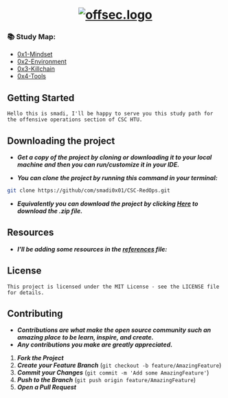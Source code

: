 <h1 align="center">
  <br>
  <a href="https://github.com/smadi0x86/CSC-RedOps"><img src="https://giffiles.alphacoders.com/156/15675.gif" alt="offsec.logo"></a>
  <br>
  </h1>
  
  ### 📚 Study Map:

+ [0x1-Mindset](https://github.com/smadi0x86/CSC-RedOps/tree/main/Start/0x1-Mindset)
+ [0x2-Environment](https://github.com/smadi0x86/CSC-RedOps/tree/main/Start/0x2-Environment)
+ [0x3-Killchain](https://github.com/smadi0x86/CSC-RedOps/tree/main/Start/0x3-KillChain)
+ [0x4-Tools](https://github.com/smadi0x86/CSC-RedOps/tree/main/Start/0x4-Tools)

## Getting Started
  
```
Hello this is smadi, I'll be happy to serve you this study path for the offensive operations section of CSC HTU.
```

## Downloading the project

- ***Get a copy of the project by cloning or downloading it to your local machine and then you can run/customize it in your IDE.***

- ***You can clone the project by running this command in your terminal:***
```bash
git clone https://github/com/smadi0x01/CSC-RedOps.git
```
- ***Equivalently you can download the project by clicking [Here](https://github.com/smadi0x86/CSC-RedOps/archive/refs/heads/main.zip) to download the .zip file.***

## Resources

- ***I'll be adding some resources in the [references](https://github.com/smadi0x86/CSC-RedOps/blob/main/Learn/references.txt) file:***

## License

```
This project is licensed under the MIT License - see the LICENSE file for details.
```

## Contributing

- ***Contributions are what make the open source community such an amazing place to be learn, inspire, and create.***
- ***Any contributions you make are greatly appreciated.***

1. ***Fork the Project***
2. ***Create your Feature Branch*** (`git checkout -b feature/AmazingFeature`)
3. ***Commit your Changes*** (`git commit -m 'Add some AmazingFeature'`)
4. ***Push to the Branch*** (`git push origin feature/AmazingFeature`)
5. ***Open a Pull Request***
